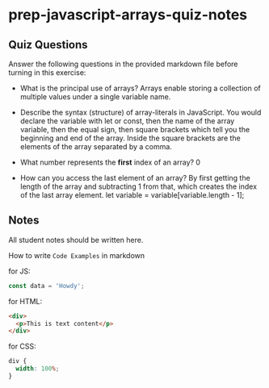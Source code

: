 # prep-javascript-arrays-quiz-notes

## Quiz Questions

Answer the following questions in the provided markdown file before turning in this exercise:

- What is the principal use of arrays?
  Arrays enable storing a collection of multiple values under a single variable name.

- Describe the syntax (structure) of array-literals in JavaScript.
  You would declare the variable with let or const, then the name of the array variable, then the equal sign, then square brackets which tell you the beginning and end of the array. Inside the square brackets are the elements of the array separated by a comma.

- What number represents the **first** index of an array?
  0

- How can you access the last element of an array?
  By first getting the length of the array and subtracting 1 from that, which creates the index of the last array element.
  let variable = variable[variable.length - 1];

## Notes

All student notes should be written here.

How to write `Code Examples` in markdown

for JS:

```javascript
const data = 'Howdy';
```

for HTML:

```html
<div>
  <p>This is text content</p>
</div>
```

for CSS:

```css
div {
  width: 100%;
}
```
